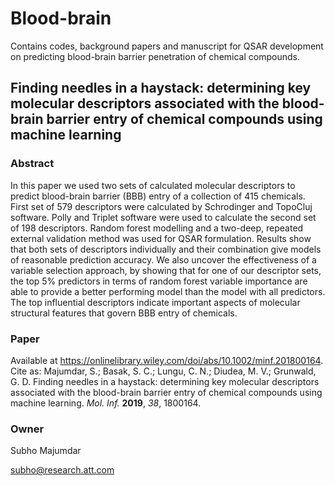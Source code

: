 # Blood-brain

Contains codes, background papers and manuscript for QSAR development on predicting blood-brain barrier penetration of chemical compounds.

## Finding needles in a haystack: determining key molecular descriptors associated with the blood-brain barrier entry of chemical compounds using machine learning

### Abstract
In this paper we used two sets of calculated molecular descriptors to predict blood-brain barrier (BBB) entry of a collection of 415 chemicals.  First set of 579 descriptors were calculated by Schrodinger and TopoCluj software.  Polly and Triplet software were used to calculate the second set of 198 descriptors.  Random forest modelling and a two-deep, repeated external validation method was used for QSAR formulation.  Results show that both sets of descriptors individually and their combination give models of reasonable prediction accuracy. We also uncover the effectiveness of a variable selection approach, by showing that for one of our descriptor sets, the top 5% predictors in terms of random forest variable importance are able to provide a better performing model than the model with all predictors. The top influential descriptors indicate important aspects of molecular structural features that govern BBB entry of chemicals.

### Paper
Available at <https://onlinelibrary.wiley.com/doi/abs/10.1002/minf.201800164>. Cite as:
Majumdar, S.; Basak, S. C.; Lungu, C. N.; Diudea, M. V.; Grunwald, G. D.
Finding needles in a haystack: determining key molecular descriptors associated with the blood-brain barrier entry of chemical compounds using machine learning.
*Mol. Inf.* **2019**, *38*, 1800164.

### Owner
Subho Majumdar

<subho@research.att.com>
